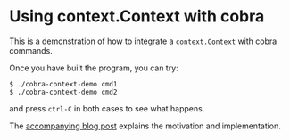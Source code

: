 Using context.Context with cobra
================================

This is a demonstration of how to integrate a `context.Context` with
cobra commands.

Once you have built the program, you can try:

    $ ./cobra-context-demo cmd1
    $ ./cobra-context-demo cmd2

and press `ctrl-C` in both cases to see what happens.

The [accompanying blog
post](https://blog.ksub.org/bytes/2019/10/07/using-context.context-with-cobra/)
explains the motivation and implementation.
